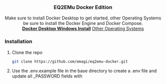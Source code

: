 <br />
<div align="center">
  <h3 align="center">EQ2EMu Docker Edition</h3>

  <p align="center">
    Make sure to install Docker Desktop to get started, other Operating Systems be sure to install the Docker Engine and Docker Compose.
    <br />
    <a href="https://docs.docker.com/desktop/install/windows-install/"><strong>Docker Desktop Windows Install</strong></a>
    <a href="https://docs.docker.com/engine/install/">Other Operating Systems</a>
  </p>
</div>

### Installation

1. Clone the repo
   ```sh
   git clone https://github.com/emagi/eq2emu-docker.git
   ```
2. Use the .env.example file in the base directory to create a .env file and update all _PASSWORD fields with <template> with a password surrounded by quotes, eg. "custompassword"
	- Windows Users can use eq2emu.bat to be prompted for password fields and start, stop, down(remove) the eq2emu-docker services.  Skip step 3 and 4 if using eq2emu.bat to start.
3. Use command prompt to open up the eq2emu-docker directory with docker-compose.yaml
4. Issue 'docker compose up'
5. A number of images will download to make the full server, this can take some time depending on your connection.
6. After about 1-2 minutes, eq2emu-server should appear on the prompt, briefly after you should be able to access https://127.0.0.1:2424/ for the admin interface, enter the EQ2DAWN_ADMIN_PASSWORD supplied in the .env file.
7. Use your compatible EverQuest 2 client to login by updating eq2_default.ini to us cl_ls_address 127.0.0.1

## Additional Notes
http://127.0.0.1/eq2db will allow access to the EQ2EMu DB Editor, default user is 'admin' with the password EQ2EDITOR_ADMIN_PASSWORD set in the .env file.

If you do not wish to override existing database installations, you need to create an install directory in eq2emu-docker:
- File: first_install - skips login and world database creation in containers/eq2emu-server/entrypoint.pl
- File: dawn_install - skips dawn and login/world key/certificate creation for web polling/access.  Skips creating dawn database.
- File: firstrun_dbeditor - skips eq2db editor database creation and .env file configuration.

These files will auto-create after running the specified tasks, should the files not exist.

## Troubleshooting
- If after updating the docker image, the EQ2Dawn Web Interface reports offline for login and world, but the PIDs are greater than 0 in the dashboard.
Delete the eq2emu-docker/install/dawn_install file, then docker compose down, docker compose up to create new certificates between Dawn and Login/World.
